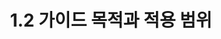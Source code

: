 ---
layout: tag-blog
title: 1.2 가이드 목적과 적용 범위
slug: guide-object
category: guide
menu: false
order: 2
comment: true
---